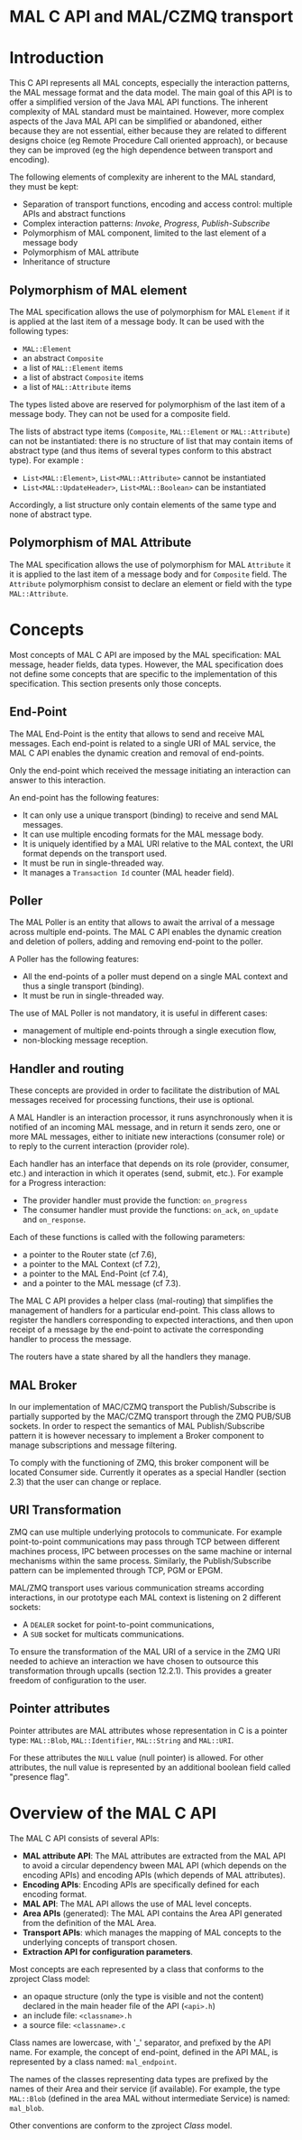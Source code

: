 MAL C API and MAL/CZMQ transport
================================


Introduction
============

This C API represents all MAL concepts, especially the interaction patterns, the MAL message format and the data model. The main goal of this API is to offer a simplified version of the Java MAL API functions. The inherent complexity of MAL standard must be maintained. However, more complex aspects of the Java MAL API can be simplified or abandoned, either because they are not essential, either because they are related to different designs choice (eg Remote Procedure Call oriented approach), or because they can be improved (eg the high dependence between transport and encoding).

The following elements of complexity are inherent to the MAL standard, they must be kept:

  - Separation of transport functions, encoding and access control: multiple APIs and abstract functions
  - Complex interaction patterns: *Invoke*, *Progress*, *Publish-Subscribe*
  - Polymorphism of MAL component, limited to the last element of a message body
  - Polymorphism of MAL attribute
  - Inheritance of structure

Polymorphism of MAL element
---------------------------
The MAL specification allows the use of polymorphism for MAL `Element` if it is applied at the last item of a message body. It can be used with the following types:

  -	`MAL::Element`
  -	an abstract `Composite`
  -	a list of `MAL::Element` items
  -	a list of abstract `Composite` items
  -	a list of `MAL::Attribute` items

The types listed above are reserved for polymorphism of the last item of a message body. They can not be used for a composite field.

The lists of abstract type items (`Composite`, `MAL::Element` or `MAL::Attribute`) can not be instantiated: there is no structure of list that may contain items of abstract type (and thus items of several types conform to this abstract type). For example :

  -	`List<MAL::Element>`, `List<MAL::Attribute>` cannot be instantiated
  -	`List<MAL::UpdateHeader>`, `List<MAL::Boolean>` can be instantiated

Accordingly, a list structure only contain elements of the same type and none of abstract type.

Polymorphism of MAL Attribute
-----------------------------
The MAL specification allows the use of polymorphism for MAL `Attribute` it it is applied to the last item of a message body and for `Composite` field.
The `Attribute` polymorphism consist to declare an element or field with the type `MAL::Attribute`.

Concepts
========

Most concepts of MAL C API are imposed by the MAL specification: MAL message, header fields, data types. However, the MAL specification does not define some concepts that are specific to the implementation of this specification. This section presents only those concepts.

End-Point
---------
The MAL End-Point is the entity that allows to send and receive MAL messages. Each end-point is related to a single URI of MAL service, the MAL C API enables the dynamic creation and removal of end-points.

Only the end-point which received the message initiating an interaction can answer to this interaction.

An end-point has the following features:

  -	It can only use a unique transport (binding) to receive and send MAL messages.
  -	It can use multiple encoding formats for the MAL message body.
  -	It is uniquely identified by a MAL URI relative to the MAL context, the URI format depends on the transport used.
  -	It must be run in single-threaded way.
  -	It manages a `Transaction Id` counter (MAL header field).

Poller
------
The MAL Poller is an entity that allows to await the arrival of a message across multiple end-points. The MAL C API enables the dynamic creation and deletion of pollers, adding and removing end-point to the poller.

A Poller has the following features:

  -	All the end-points of a poller must depend on a single MAL context and thus a single transport (binding).
  -	It must be run in single-threaded way.

The use of MAL Poller is not mandatory, it is useful in different cases:

  -	management of multiple end-points through a single execution flow,
  -	non-blocking message reception.

Handler and routing
-------------------
These concepts are provided in order to facilitate the distribution of MAL messages received for processing functions, their use is optional.

A MAL Handler is an interaction processor, it runs asynchronously when it is notified of an incoming MAL message, and in return it sends zero, one or more MAL messages, either to initiate new interactions (consumer role) or to reply to the current interaction (provider role).

Each handler has an interface that depends on its role (provider, consumer, etc.) and interaction in which it operates (send, submit, etc.). For example for a Progress interaction:

  -	The provider handler must provide the function: `on_progress`
  -	The consumer handler must provide the functions: `on_ack`, `on_update` and `on_response`.

Each of these functions is called with the following parameters:

  -	a pointer to the Router state (cf 7.6),
  -	a pointer to the MAL Context (cf 7.2),
  -	a pointer to the MAL End-Point (cf 7.4),
  -	and a pointer to the MAL message (cf 7.3).

The MAL C API provides a helper class (mal-routing) that simplifies the management of handlers for a particular end-point. This class allows to register the handlers corresponding to expected interactions, and then upon receipt of a message by the end-point to activate the corresponding handler to process the message.

The routers have a state shared by all the handlers they manage.

MAL Broker
----------
In our implementation of MAC/CZMQ transport the Publish/Subscribe is partially supported by the MAC/CZMQ transport through the ZMQ PUB/SUB sockets. In order to respect the semantics of MAL Publish/Subscribe pattern it is however necessary to implement a Broker component to manage subscriptions and message filtering.

To comply with the functioning of ZMQ, this broker component will be located Consumer side. Currently it operates as a special Handler (section 2.3) that the user can change or replace.

URI Transformation
------------------
ZMQ can use multiple underlying protocols to communicate. For example point-to-point communications may pass through TCP between different machines process, IPC between processes on the same machine or internal mechanisms within the same process. Similarly, the Publish/Subscribe pattern can be implemented through TCP, PGM or EPGM.

MAL/ZMQ transport uses various communication streams according interactions, in our prototype each MAL context is listening on 2 different sockets:

  - A `DEALER` socket for point-to-point communications,
  - A `SUB` socket for multicats communications.

To ensure the transformation of the MAL URI of a service in the ZMQ URI needed to achieve an interaction we have chosen to outsource this transformation through upcalls (section 12.2.1). This provides a greater freedom of configuration to the user.

Pointer attributes
------------------
Pointer attributes are MAL attributes whose representation in C is a pointer type: `MAL::Blob`, `MAL::Identifier`, `MAL::String` and `MAL::URI`.

For these attributes the `NULL` value (null pointer) is allowed. For other attributes, the null value is represented by an additional boolean field called "presence flag".

Overview of the MAL C API
=========================

The MAL C API consists of several APIs:

  -	**MAL attribute API**: The MAL attributes are extracted from the MAL API to avoid a circular dependency bween MAL API (which depends on the encoding APIs) and encoding APIs (which depends of MAL attributes).
  -	**Encoding APIs**: Encoding APIs are specifically defined for each encoding format.
  -	**MAL API**: The MAL API allows the use of MAL level concepts.
  - **Area APIs** (generated): The MAL API contains the Area API generated from the definition of the MAL Area.
  -	**Transport APIs**: which manages the mapping of MAL concepts to the underlying concepts of transport chosen.
  -	**Extraction API for configuration parameters**.

Most concepts are each represented by a class that conforms to the zproject Class model:

  -	an opaque structure (only the type is visible and not the content) declared in the main header file of the API (`<api>.h`)
  -	an include file: `<classname>.h`
  -	a source file: `<classname>.c`

Class names are lowercase, with '\_' separator, and prefixed by the API name. For example, the concept of end-point, defined in the API MAL, is represented by a class named: `mal_endpoint`.

The names of the classes representing data types are prefixed by the names of their Area and their service (if available). For example, the type `MAL::Blob` (defined in the area MAL without intermediate Service) is named: `mal_blob`.

Other conventions are conform to the zproject *Class* model.
